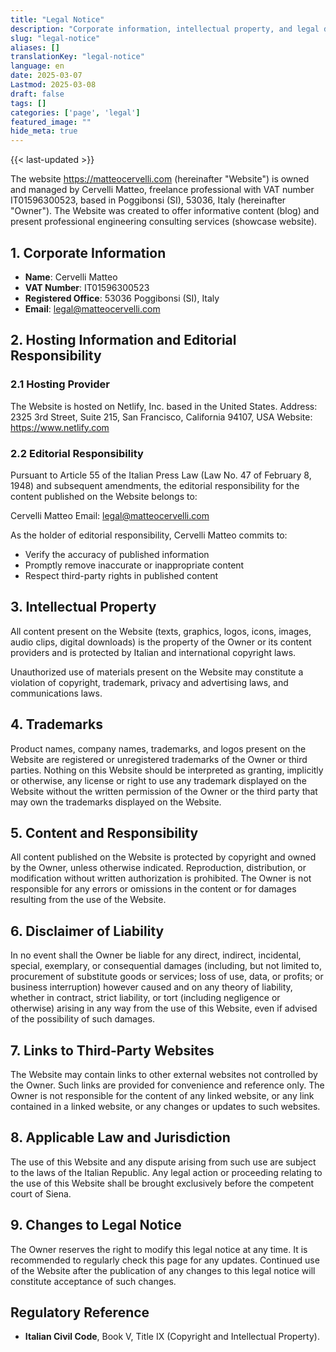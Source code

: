 ```yaml
---
title: "Legal Notice"
description: "Corporate information, intellectual property, and legal disclaimers regarding content and services offered by Matteo Cervelli through the matteocervelli.com website"
slug: "legal-notice"
aliases: []
translationKey: "legal-notice"
language: en
date: 2025-03-07
Lastmod: 2025-03-08
draft: false 
tags: []
categories: ['page', 'legal']
featured_image: ""
hide_meta: true
---
```


{{< last-updated >}}

The website <https://matteocervelli.com> (hereinafter "Website") is owned and managed by Cervelli Matteo, freelance professional with VAT number IT01596300523, based in Poggibonsi (SI), 53036, Italy (hereinafter "Owner"). The Website was created to offer informative content (blog) and present professional engineering consulting services (showcase website).

## 1. Corporate Information

- **Name**: Cervelli Matteo
- **VAT Number**: IT01596300523
- **Registered Office**: 53036 Poggibonsi (SI), Italy
- **Email**: <legal@matteocervelli.com>

## 2. Hosting Information and Editorial Responsibility

### 2.1 Hosting Provider

The Website is hosted on Netlify, Inc. based in the United States.
Address: 2325 3rd Street, Suite 215, San Francisco, California 94107, USA
Website: <https://www.netlify.com>

### 2.2 Editorial Responsibility

Pursuant to Article 55 of the Italian Press Law (Law No. 47 of February 8, 1948) and subsequent amendments, the editorial responsibility for the content published on the Website belongs to:

Cervelli Matteo
Email: <legal@matteocervelli.com>

As the holder of editorial responsibility, Cervelli Matteo commits to:

- Verify the accuracy of published information
- Promptly remove inaccurate or inappropriate content
- Respect third-party rights in published content

## 3. Intellectual Property

All content present on the Website (texts, graphics, logos, icons, images, audio clips, digital downloads) is the property of the Owner or its content providers and is protected by Italian and international copyright laws.

Unauthorized use of materials present on the Website may constitute a violation of copyright, trademark, privacy and advertising laws, and communications laws.

## 4. Trademarks

Product names, company names, trademarks, and logos present on the Website are registered or unregistered trademarks of the Owner or third parties. Nothing on this Website should be interpreted as granting, implicitly or otherwise, any license or right to use any trademark displayed on the Website without the written permission of the Owner or the third party that may own the trademarks displayed on the Website.

## 5. Content and Responsibility

All content published on the Website is protected by copyright and owned by the Owner, unless otherwise indicated. Reproduction, distribution, or modification without written authorization is prohibited. The Owner is not responsible for any errors or omissions in the content or for damages resulting from the use of the Website.

## 6. Disclaimer of Liability

In no event shall the Owner be liable for any direct, indirect, incidental, special, exemplary, or consequential damages (including, but not limited to, procurement of substitute goods or services; loss of use, data, or profits; or business interruption) however caused and on any theory of liability, whether in contract, strict liability, or tort (including negligence or otherwise) arising in any way from the use of this Website, even if advised of the possibility of such damages.

## 7. Links to Third-Party Websites

The Website may contain links to other external websites not controlled by the Owner. Such links are provided for convenience and reference only. The Owner is not responsible for the content of any linked website, or any link contained in a linked website, or any changes or updates to such websites.

## 8. Applicable Law and Jurisdiction

The use of this Website and any dispute arising from such use are subject to the laws of the Italian Republic. Any legal action or proceeding relating to the use of this Website shall be brought exclusively before the competent court of Siena.

## 9. Changes to Legal Notice

The Owner reserves the right to modify this legal notice at any time. It is recommended to regularly check this page for any updates. Continued use of the Website after the publication of any changes to this legal notice will constitute acceptance of such changes.

## Regulatory Reference

- **Italian Civil Code**, Book V, Title IX (Copyright and Intellectual Property).
